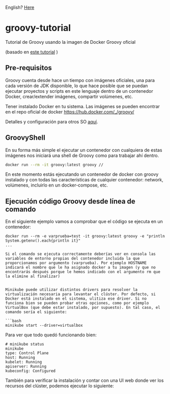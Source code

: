 English? [Here](README.md)

# groovy-tutorial
Tutorial de Groovy usando la imagen de Docker Groovy oficial

(basado en [este tutorial](https://groovy-lang.gitlab.io/101-scripts/docker/basico.html) )

## Pre-requisitos

Groovy cuenta desde hace un tiempo con imágenes oficiales, una para cada versión de JDK disponible, lo que hace posible que se puedan ejecutar proyectos y scripts en este lenguaje dentro de un contenedor Docker, crear/extender imágenes, compartir volúmenes, etc.

Tener instalado Docker en tu sistema.
Las imágenes se pueden encontrar en el repo oficial de docker https://hub.docker.com/_/groovy/


Detalles y configuración para otros SO [aquí](https://minikube.sigs.k8s.io/docs/start/).

## GroovyShell

En su forma más simple el ejecutar un contenedor con cualquiera de estas imágenes nos iniciará una shell de Groovy como para trabajar ahí dentro.

```bash
docker run --rm -it groovy:latest groovy //
```
En este momento estás ejecutando un contenedor de docker con groovy instalado y con todas las características de cualquier contenedor: network, volúmenes, incluirlo en un docker-compose, etc.

## Ejecución código Groovy desde línea de comando

En el siguiente ejemplo vamos a comprobar que el código se ejecuta en un contenedor:

```console
docker run --rm -e varprueba=test -it groovy:latest groovy -e "println System.getenv().each{println it}"
...

Si el comando se ejecuta correctamente deberías ver en consola las variables de entorno propias del contenedor incluida la que proporcionamos por argumento (varprueba). Por ejemplo HOSTNAME indicará el nombre que le ha asignado docker a tu imagen (y que no encontrarás después porque le hemos indicado con el argumento rm que la elimine al finalizar)


Minikube puede utilizar distintos drivers para resolver la virtualización necesaria para levantar el clúster. Por defecto, si Docker está instalado en el sistema, ulitiza ese driver. Si no funciona bien se pueden probar otras opciones, como por ejemplo VirtualBox (que debe estar instalado, por supuesto). En tal caso, el comando sería el siguiente:

```bash
minikube start --driver=virtualbox
```

Para ver que todo quedó funcionando bien:

```console
# minikube status
minikube
type: Control Plane
host: Running
kubelet: Running
apiserver: Running
kubeconfig: Configured
```

También para verificar la instalación y contar con una UI web donde ver los recursos del clúster, podemos ejecutar lo siguiente:

